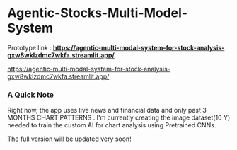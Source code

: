 # Agentic-Stocks-Multi-Model-System


Prototype link : **https://agentic-multi-modal-system-for-stock-analysis-gxw8wklzdmc7wkfa.streamlit.app/**

<https://agentic-multi-modal-system-for-stock-analysis-gxw8wklzdmc7wkfa.streamlit.app/>

### A Quick Note

Right now, the app uses live news and financial data and only past 3 MONTHS CHART PATTERNS . I'm currently creating the image dataset(10 Y) needed to train the custom AI for chart analysis using Pretrained CNNs.

The full version will be updated very soon!
